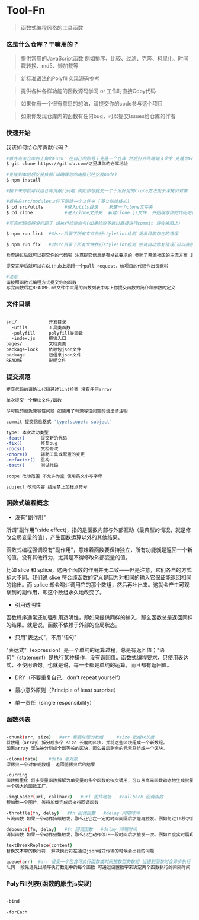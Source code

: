 # Tool-Fn

> 函数式编程风格的工具函数

### 这是什么仓库？干嘛用的？

> 提供常用的JavaScript函数 例如排序、比较、过滤、克隆、柯里化、时间戳转换、md5、懒加载等

> 新标准语法的Polyfill实现源码参考

> 提供各种各样功能的函数源码学习 or 工作时直接Copy代码

> 如果你有一个很有意思的想法，请提交你的code参与这个项目

> 如果你发现仓库内的函数有任何bug，可以提交Issues给仓库的作者

### 快速开始

我该如何给仓库贡献代码？

``` bash
#首先点击仓库右上角的Fork  在自己的账号下克隆一个仓库 然后打开终端输入命令 克隆你Fork的仓库
$ git clone https://github.com/这里填你的仓库地址

#克隆到本地后安装依赖(请确保你的电脑已经安装node)
$ npm install

#接下来你就可以给仓库贡献代码啦 例如你想提交一个十分好用的clone方法用于深拷贝对象

#首先在src/modules文件下新建一个文件夹 (英文驼峰格式)
$ cd src/utils        #进入utils目录    新建一个clone文件夹
$ cd clone            #进入clone文件夹  新建clone.js文件  开始编写你的代码吧(请使用es6模块语法导出)

#写完代码觉得没问题了 请执行检查命令(如果检查不通过直接进行commit 将会被阻止)

$ npm run lint  #对src目录下所有文件执行styleLint检测 提示目前存在的错误

$ npm run fix   #对src目录下所有文件执行styleLint检测 尝试自动修复错误(可以直接用这个)

检查通过后就可以提交你的代码啦 注意提交信息是有格式要求的 参照了开源社区的主流方案 具体格式在下面

提交完毕后就可以在GitHub上发起一个pull request，给项目的代码作出贡献啦

#注意
请按照函数式编程方式提交你的函数
写完函数后在README.md文件中末尾的函数列表中写上你提交函数的简介和参数的定义


```



### 文件目录
``` bash

src/            开发目录
  -utils        工具类函数
  -polyfill     polyfill类函数
  -index.js     模块入口
pages/          文档页面
package-lock    依赖包json文件
package         包信息json文件
README          说明文件

```

### 提交规范

``` bash
提交代码前请确认代码通过lint检查 没有任何error

单次提交一个模块文件/函数

尽可能的避免兼容性问题 如使用了有兼容性问题的语法请注明

commit 提交信息格式 'type(scope): subject'

type: 本次改动类型
-feat()      提交新的代码
-fix()       修复bug
-docs()      文档修改
-chore()     辅助工具或配置的变更
-refactor()  重构
-test()      测试代码

scope 改动范围 不允许为空 使用英文小写字母

subject 改动内容 结尾禁止加标点符号

```

### 函数式编程概念

- 没有"副作用"

所谓"副作用"(side effect)，指的是函数内部与外部互动（最典型的情况，就是修改全局变量的值），产生函数运算以外的其他结果。

函数式编程强调没有"副作用"，意味着函数要保持独立，所有功能就是返回一个新的值，没有其他行为，尤其是不得修改外部变量的值。

比如 slice 和 splice，这两个函数的作用并无二致——但是注意，它们各自的方式却大不同。我们说 slice 符合纯函数的定义是因为对相同的输入它保证能返回相同的输出。而 splice 却会嚼烂调用它的那个数组，然后再吐出来。这就会产生可观察到的副作用，即这个数组永久地改变了。


- 引用透明性

函数程序通常还加强引用透明性，即如果提供同样的输入，那么函数总是返回同样的结果。就是说，函数不依赖于外部的全局状态。


- 只用"表达式"，不用"语句"

"表达式"（expression）是一个单纯的运算过程，总是有返回值；"语句"（statement）是执行某种操作，没有返回值。函数式编程要求，只使用表达式，不使用语句。也就是说，每一步都是单纯的运算，而且都有返回值。


- DRY（不要重复自己，don't repeat yourself）


- 最小意外原则（Principle of least surprise）


- 单一责任（single responsibility）



### 函数列表
``` bash

-chunk(arr, size)   #arr 需要处理的数组     #size 数组块长度
将数组（array）拆分成多个 size 长度的区块，并将这些区块组成一个新数组。 
如果array 无法被分割成全部等长的区块，那么最后剩余的元素将组成一个区块。

-clone(data)    #data 原对象
深拷贝一个对象或数组  返回值拷贝后的结果

-curring
函数柯里化 将多变量函数拆解为单变量的多个函数的依次调用，可以从高元函数动态地生成批量的低元的函数。
一个强大的函数工厂。

-imgLoader(url, callback)   #url 图片地址   #callback 回调函数
预加载一个图片，等待加载完成后执行回调函数

-throttle(fn, delay)   #fn 回调函数   #delay 间隔时间
节流函数 如果一个动作持续触发，那么让它在一定的时间间隔后才能再触发。例如每过10秒才能发送一次验证码。

debounce(fn, delay)   #fn 回调函数   #delay 间隔时间
消抖函数 如果一个动作频繁触发，那么只在动作停止一段时间后才触发一次。例如百度实时展现搜索结果。

textBreakReplace(content)
替换文本中的换行符  解决换行符在通过json格式传输的时候会出错的问题

queue(arr)  #arr 接受一个包含可执行函数或时间整数型的数组 当遇到函数时会异步执行 当遇到整数型会进行延迟进行下一项
队列  按先进先出顺序执行数组中的每个函数 可通过设置数字来决定两个函数执行的间隔时间

```

### PolyFill列表(函数的原生js实现)

``` bash

-bind

-forEach


```
